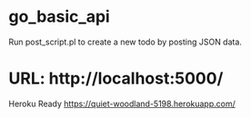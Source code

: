 # go_basic_api 

Run post_script.pl to create a new todo by posting JSON data.

# URL: http://localhost:5000/

Heroku Ready
https://quiet-woodland-5198.herokuapp.com/
